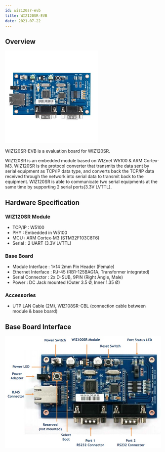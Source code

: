 ```yaml
---
id: wiz120sr-evb
title: WIZ120SR-EVB
date: 2021-07-22
---
```


## Overview

![](/img/products/wiz120sr/ShopDtl_1054_20150108164456.jpg)

WIZ120SR-EVB is a evaluation board for WIZ120SR.

WIZ120SR is an embedded module based on WIZnet W5100 &  ARM Cortex-M3. WIZ120SR is the protocol converter that transmits the data sent by serial equipment as TCP/IP data type, and converts back the TCP/IP data received through the network into serial data to transmit back to the equipment. WIZ120SR is able to communicate two serial equipments at the same time by supporting 2 serial ports(3.3V LVTTL).

## Hardware Specification

### WIZ120SR Module

- TCP/IP : W5100
- PHY : Embedded in W5100
- MCU : ARM Cortex-M3 (STM32F103C8T6)
- Serial : 2 UART (3.3V LVTTL)

### Base Board

- Module Interface : 1×14 2mm Pin Header (Female)
- Ethernet Interface : RJ-45 (RB1-125BAG1A, Transformer integrated)
- Serial Connector : 2x D-SUB, 9PIN (Right Angle, Male)
- Power : DC Jack mounted (Outer 3.5 Ø, Inner 1.35 Ø)

### Accessories

- UTP LAN Cable (2M), WIZ108SR-CBL (connection cable between module & base board)

## Base Board Interface

![](/img/products/wiz120sr/140627_7350.jpg)
